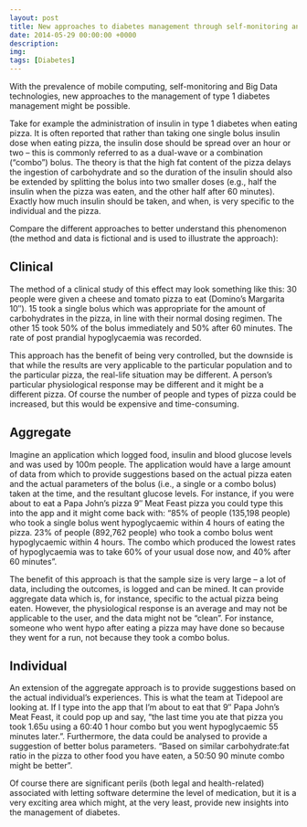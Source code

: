 ```yaml
---
layout: post
title: New approaches to diabetes management through self-monitoring and big data
date: 2014-05-29 00:00:00 +0000
description: 
img: 
tags: [Diabetes]
---
```

With the prevalence of mobile computing, self-monitoring and Big Data technologies, new approaches to the management of type 1 diabetes management might be possible.

Take for example the administration of insulin in type 1 diabetes when eating pizza. It is often reported that rather than taking one single bolus insulin dose when eating pizza, the insulin dose should be spread over an hour or two – this is commonly referred to as a dual-wave or a combination (“combo”) bolus. The theory is that the high fat content of the pizza delays the ingestion of carbohydrate and so the duration of the insulin should also be extended by splitting the bolus into two smaller doses (e.g., half the insulin when the pizza was eaten, and the other half after 60 minutes). Exactly how much insulin should be taken, and when, is very specific to the individual and the pizza.

Compare the different approaches to better understand this phenomenon (the method and data is fictional and is used to illustrate the approach):

## Clinical
The method of a clinical study of this effect may look something like this: 30 people were given a cheese and tomato pizza to eat (Domino’s Margarita 10″). 15 took a single bolus which was appropriate for the amount of carbohydrates in the pizza, in line with their normal dosing regimen. The other 15 took 50% of the bolus immediately and 50% after 60 minutes. The rate of post prandial hypoglycaemia was recorded.

This approach has the benefit of being very controlled, but the downside is that while the results are very applicable to the particular population and to the particular pizza, the real-life situation may be different. A person’s particular physiological response may be different and it might be a different pizza. Of course the number of people and types of pizza could be increased, but this would be expensive and time-consuming.

## Aggregate
Imagine an application which logged food, insulin and blood glucose levels and was used by 100m people. The application would have a large amount of data from which to provide suggestions based on the actual pizza eaten and the actual parameters of the bolus  (i.e.,  a single or a combo bolus) taken at the time, and the resultant glucose levels. For instance, if you were about to eat a Papa John’s pizza 9″ Meat Feast pizza you could type this into the app and it might come back with: “85% of people (135,198 people) who took a single bolus went hypoglycaemic within 4 hours of eating the pizza. 23% of people (892,762 people) who took a combo bolus went hypoglycaemic within 4 hours. The combo which produced the lowest rates of hypoglycaemia was to take 60% of your usual dose now, and 40% after 60 minutes”.

The benefit of this approach is that the sample size is very large – a lot of data, including the outcomes, is logged and can be mined. It can provide aggregate data which is, for instance, specific to the actual pizza being eaten. However, the physiological response is an average and may not be applicable to the user, and the data might not be “clean”. For instance, someone who went hypo after eating a pizza may have done so because they went for a run, not because they took a combo bolus.

## Individual
An extension of the aggregate approach is to provide suggestions based on the actual individual’s experiences. This is what the team at Tidepool are looking at. If I type into the app that I’m about to eat that 9″ Papa John’s Meat Feast, it could pop up and say, “the last time you ate that pizza you took 1.65u using a 60:40 1 hour combo but you went hypoglycaemic 55 minutes later.”. Furthermore, the data could be analysed to provide a suggestion of better bolus parameters. “Based on similar carbohydrate:fat ratio in the pizza to other food you have eaten, a 50:50 90 minute combo might be better”.

Of course there are significant perils (both legal and health-related) associated with letting software determine the level of medication, but it is a very exciting area which might, at the very least, provide new insights into the management of diabetes.